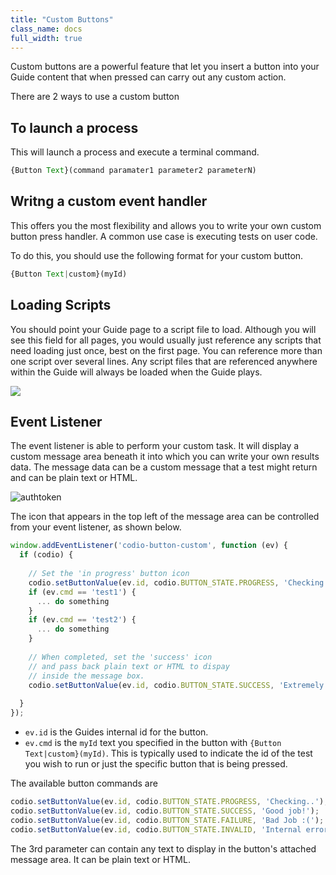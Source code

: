 ```yaml
---
title: "Custom Buttons"
class_name: docs
full_width: true
---
```


Custom buttons are a powerful feature that let you insert a button into your Guide content that when pressed can carry out any custom action.

There are 2 ways to use a custom button

## To launch a process
This will launch a process and execute a terminal command. 

```javascript
{Button Text}(command paramater1 parameter2 parameterN)
```

## Writng a custom event handler
This offers you the most flexibility and allows you to write your own custom button press handler. A common use case is executing tests on user code.

To do this, you should use the following format for your custom button.

```javascript
{Button Text|custom}(myId)
```

## Loading Scripts
You should point your Guide page to a script file to load. Although you will see this field for all pages, you would usually just reference any scripts that need loading just once, best on the first page. You can reference more than one script over several lines. Any script files that are referenced anywhere within the Guide will always be loaded when the Guide plays.

![](/img/docs/guides/scripts.png)

## Event Listener
The event listener is able to perform your custom task. It will display a custom message area beneath it into which you can write your own results data. The message data can be a custom message that a test might return and can be plain text or HTML. 

<img alt="authtoken" src="/img/docs/guides/scripts.png" class="simple"/>

The icon that appears in the top left of the message area can be controlled from your event listener, as shown below.

```javascript
window.addEventListener('codio-button-custom', function (ev) {
  if (codio) {
  
    // Set the 'in progress' button icon
    codio.setButtonValue(ev.id, codio.BUTTON_STATE.PROGRESS, 'Checking');
    if (ev.cmd == 'test1') {
      ... do something
    }
    if (ev.cmd == 'test2') {
      ... do something
    }
    
    // When completed, set the 'success' icon 
    // and pass back plain text or HTML to dispay 
    // inside the message box.
    codio.setButtonValue(ev.id, codio.BUTTON_STATE.SUCCESS, 'Extremely well done!');
    
  }
});
```

- `ev.id` is the Guides internal id for the button.
- `ev.cmd` is the `myId` text you specified in the button with `{Button Text|custom}(myId)`. This is typically used to indicate the id of the test you wish to run or just the specific button that is being pressed.

The available button commands are 

```javascript
codio.setButtonValue(ev.id, codio.BUTTON_STATE.PROGRESS, 'Checking..');
codio.setButtonValue(ev.id, codio.BUTTON_STATE.SUCCESS, 'Good job!');
codio.setButtonValue(ev.id, codio.BUTTON_STATE.FAILURE, 'Bad Job :(');
codio.setButtonValue(ev.id, codio.BUTTON_STATE.INVALID, 'Internal error');
```

The 3rd parameter can contain any text to display in the button's attached message area. It can be plain text or HTML.





